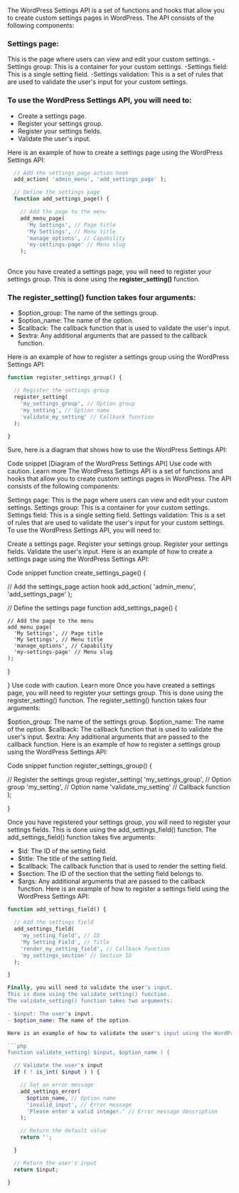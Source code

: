 The WordPress Settings API is a set of functions and hooks that allow you to create custom settings pages in WordPress. 
The API consists of the following components:

### Settings page: 
This is the page where users can view and edit your custom settings.
-Settings group: This is a container for your custom settings.
-Settings field: This is a single setting field.
-Settings validation: This is a set of rules that are used to validate the user's input for your custom settings.

### To use the WordPress Settings API, you will need to:

- Create a settings page.
- Register your settings group.
- Register your settings fields.
- Validate the user's input.

Here is an example of how to create a settings page using the WordPress Settings API:
```php
  // Add the settings_page action hook
  add_action( 'admin_menu', 'add_settings_page' );

  // Define the settings page
  function add_settings_page() {

    // Add the page to the menu
    add_menu_page(
      'My Settings', // Page title
      'My Settings', // Menu title
      'manage_options', // Capability
      'my-settings-page' // Menu slug
    );
    
```
    
Once you have created a settings page, you will need to register your settings group. 
This is done using the <strong>register_setting()</strong> function. 

### The register_setting() function takes four arguments:

- $option_group: The name of the settings group.
- $option_name: The name of the option.
- $callback: The callback function that is used to validate the user's input.
- $extra: Any additional arguments that are passed to the callback function.

Here is an example of how to register a settings group using the WordPress Settings API:

```php
function register_settings_group() {

  // Register the settings group
  register_setting(
    'my_settings_group', // Option group
    'my_setting', // Option name
    'validate_my_setting' // Callback function
  );

}
```


Sure, here is a diagram that shows how to use the WordPress Settings API:

Code snippet
[Diagram of the WordPress Settings API]
Use code with caution. Learn more
The WordPress Settings API is a set of functions and hooks that allow you to create custom settings pages in WordPress. The API consists of the following components:

Settings page: This is the page where users can view and edit your custom settings.
Settings group: This is a container for your custom settings.
Settings field: This is a single setting field.
Settings validation: This is a set of rules that are used to validate the user's input for your custom settings.
To use the WordPress Settings API, you will need to:

Create a settings page.
Register your settings group.
Register your settings fields.
Validate the user's input.
Here is an example of how to create a settings page using the WordPress Settings API:

Code snippet
function create_settings_page() {

  // Add the settings_page action hook
  add_action( 'admin_menu', 'add_settings_page' );

  // Define the settings page
  function add_settings_page() {

    // Add the page to the menu
    add_menu_page(
      'My Settings', // Page title
      'My Settings', // Menu title
      'manage_options', // Capability
      'my-settings-page' // Menu slug
    );

  }

}
Use code with caution. Learn more
Once you have created a settings page, you will need to register your settings group. This is done using the register_setting() function. The register_setting() function takes four arguments:

$option_group: The name of the settings group.
$option_name: The name of the option.
$callback: The callback function that is used to validate the user's input.
$extra: Any additional arguments that are passed to the callback function.
Here is an example of how to register a settings group using the WordPress Settings API:

Code snippet
function register_settings_group() {

  // Register the settings group
  register_setting(
    'my_settings_group', // Option group
    'my_setting', // Option name
    'validate_my_setting' // Callback function
  );

}

Once you have registered your settings group, you will need to register your settings fields. 
This is done using the add_settings_field() function. The add_settings_field() function takes five arguments:

- $id: The ID of the setting field.
- $title: The title of the setting field.
- $callback: The callback function that is used to render the setting field.
- $section: The ID of the section that the setting field belongs to.
- $args: Any additional arguments that are passed to the callback function.
Here is an example of how to register a settings field using the WordPress Settings API:

```php
function add_settings_field() {

  // Add the settings field
  add_settings_field(
    'my_setting_field', // ID
    'My Setting Field', // Title
    'render_my_setting_field', // Callback function
    'my_settings_section' // Section ID
  );

}

Finally, you will need to validate the user's input. 
This is done using the validate_setting() function. 
The validate_setting() function takes two arguments:

- $input: The user's input.
- $option_name: The name of the option.

Here is an example of how to validate the user's input using the WordPress Settings API:

```php
function validate_setting( $input, $option_name ) {

  // Validate the user's input
  if ( ! is_int( $input ) ) {

    // Set an error message
    add_settings_error(
      $option_name, // Option name
      'invalid_input', // Error message
      'Please enter a valid integer.' // Error message description
    );

    // Return the default value
    return '';

  }

  // Return the user's input
  return $input;

}
```

    
